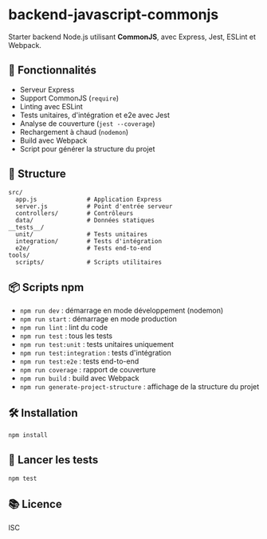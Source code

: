 # backend-javascript-commonjs

Starter backend Node.js utilisant **CommonJS**, avec Express, Jest, ESLint et Webpack.

## 🚀 Fonctionnalités

- Serveur Express
- Support CommonJS (`require`)
- Linting avec ESLint
- Tests unitaires, d'intégration et e2e avec Jest
- Analyse de couverture (`jest --coverage`)
- Rechargement à chaud (`nodemon`)
- Build avec Webpack
- Script pour générer la structure du projet

## 📁 Structure

```
src/
  app.js              # Application Express
  server.js           # Point d'entrée serveur
  controllers/        # Contrôleurs
  data/               # Données statiques
__tests__/
  unit/               # Tests unitaires
  integration/        # Tests d'intégration
  e2e/                # Tests end-to-end
tools/
  scripts/            # Scripts utilitaires
```

## 📦 Scripts npm

- `npm run dev` : démarrage en mode développement (nodemon)
- `npm run start` : démarrage en mode production
- `npm run lint` : lint du code
- `npm run test` : tous les tests
- `npm run test:unit` : tests unitaires uniquement
- `npm run test:integration` : tests d'intégration
- `npm run test:e2e` : tests end-to-end
- `npm run coverage` : rapport de couverture
- `npm run build` : build avec Webpack
- `npm run generate-project-structure` : affichage de la structure du projet

## 🛠 Installation

```bash
npm install
```

## 🧪 Lancer les tests

```bash
npm test
```

## 📚 Licence

ISC
